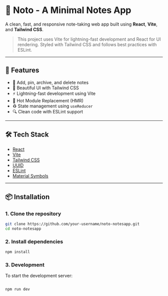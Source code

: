 # 📝 Noto - A Minimal Notes App

A clean, fast, and responsive note-taking web app built using **React**, **Vite**, and **Tailwind CSS**.

> This project uses Vite for lightning-fast development and React for UI rendering. Styled with Tailwind CSS and follows best practices with ESLint.

---

## 🚀 Features

- 🧠 Add, pin, archive, and delete notes  
- 🎨 Beautiful UI with Tailwind CSS  
- ⚡ Lightning-fast development using Vite  
- 🔁 Hot Module Replacement (HMR)  
- ♻️ State management using `useReducer`  
- 🔍 Clean code with ESLint support  

---

## 🛠️ Tech Stack

- [React](https://reactjs.org/)  
- [Vite](https://vitejs.dev/)  
- [Tailwind CSS](https://tailwindcss.com/)  
- [UUID](https://www.npmjs.com/package/uuid)  
- [ESLint](https://eslint.org/)  
- [Material Symbols](https://fonts.google.com/icons)  

---

## 📦 Installation

### 1. Clone the repository

```bash
git clone https://github.com/your-username/noto-notesapp.git
cd noto-notesapp

```

### 2.  Install dependencies

```bash
npm install
```
### 3. Development 

 To start the development server:
```bash

npm run dev
